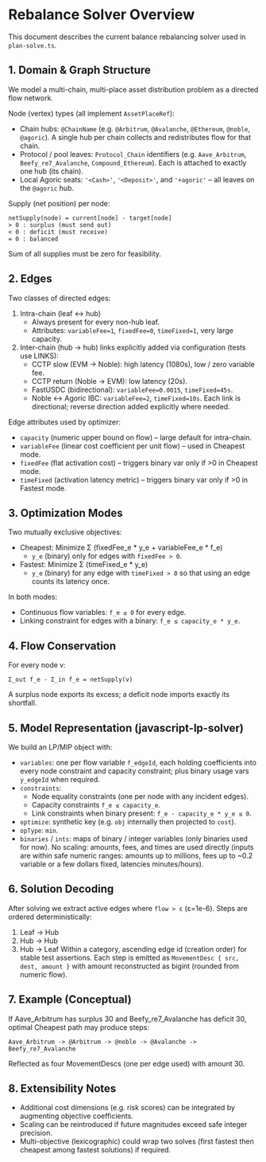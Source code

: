 # Rebalance Solver Overview

This document describes the current balance rebalancing solver used in `plan-solve.ts`.

## 1. Domain & Graph Structure
We model a multi-chain, multi-place asset distribution problem as a directed flow network.

Node (vertex) types (all implement `AssetPlaceRef`):
- Chain hubs: `@ChainName` (e.g. `@Arbitrum`, `@Avalanche`, `@Ethereum`, `@noble`, `@agoric`). A single hub per chain collects and redistributes flow for that chain.
- Protocol / pool leaves: `Protocol_Chain` identifiers (e.g. `Aave_Arbitrum`, `Beefy_re7_Avalanche`, `Compound_Ethereum`). Each is attached to exactly one hub (its chain).
- Local Agoric seats: `'<Cash>'`, `'<Deposit>'`, and `'+agoric'` – all leaves on the `@agoric` hub.

Supply (net position) per node:
```
netSupply(node) = current[node] - target[node]
> 0 : surplus (must send out)
< 0 : deficit (must receive)
= 0 : balanced
```
Sum of all supplies must be zero for feasibility.

## 2. Edges
Two classes of directed edges:
1. Intra-chain (leaf <-> hub)
   - Always present for every non-hub leaf.
   - Attributes: `variableFee=1`, `fixedFee=0`, `timeFixed=1`, very large capacity.
2. Inter-chain (hub -> hub) links explicitly added via configuration (tests use LINKS):
   - CCTP slow (EVM -> Noble): high latency (1080s), low / zero variable fee.
   - CCTP return (Noble -> EVM): low latency (20s).
   - FastUSDC (bidirectional): `variableFee=0.0015`, `timeFixed=45s`.
   - Noble <-> Agoric IBC: `variableFee=2`, `timeFixed=10s`.
Each link is directional; reverse direction added explicitly where needed.

Edge attributes used by optimizer:
- `capacity` (numeric upper bound on flow) – large default for intra-chain.
- `variableFee` (linear cost coefficient per unit flow) – used in Cheapest mode.
- `fixedFee` (flat activation cost) – triggers binary var only if >0 in Cheapest mode.
- `timeFixed` (activation latency metric) – triggers binary var only if >0 in Fastest mode.

## 3. Optimization Modes
Two mutually exclusive objectives:
- Cheapest: Minimize Σ (fixedFee_e * y_e + variableFee_e * f_e)
  - `y_e` (binary) only for edges with `fixedFee > 0`.
- Fastest: Minimize Σ (timeFixed_e * y_e)
  - `y_e` (binary) for any edge with `timeFixed > 0` so that using an edge counts its latency once.

In both modes:
- Continuous flow variables: `f_e ≥ 0` for every edge.
- Linking constraint for edges with a binary: `f_e ≤ capacity_e * y_e`.

## 4. Flow Conservation
For every node v:
```
Σ_out f_e - Σ_in f_e = netSupply(v)
```
A surplus node exports its excess; a deficit node imports exactly its shortfall.

## 5. Model Representation (javascript-lp-solver)
We build an LP/MIP object with:
- `variables`: one per flow variable `f_edgeId`, each holding coefficients into every node constraint and capacity constraint; plus binary usage vars `y_edgeId` when required.
- `constraints`:
  - Node equality constraints (one per node with any incident edges).
  - Capacity constraints `f_e ≤ capacity_e`.
  - Link constraints when binary present: `f_e - capacity_e * y_e ≤ 0`.
- `optimize`: synthetic key (e.g. `obj` internally then projected to `cost`).
- `opType`: `min`.
- `binaries` / `ints`: maps of binary / integer variables (only binaries used for now).
No scaling: amounts, fees, and times are used directly (inputs are within safe numeric ranges: amounts up to millions, fees up to ~0.2 variable or a few dollars fixed, latencies minutes/hours).

## 6. Solution Decoding
After solving we extract active edges where `flow > ε` (ε=1e-6). Steps are ordered deterministically:
1. Leaf -> Hub
2. Hub -> Hub
3. Hub -> Leaf
Within a category, ascending edge id (creation order) for stable test assertions.
Each step is emitted as `MovementDesc { src, dest, amount }` with amount reconstructed as bigint (rounded from numeric flow).

## 7. Example (Conceptual)
If Aave_Arbitrum has surplus 30 and Beefy_re7_Avalanche has deficit 30, optimal Cheapest path may produce steps:
```
Aave_Arbitrum -> @Arbitrum -> @noble -> @Avalanche -> Beefy_re7_Avalanche
```
Reflected as four MovementDescs (one per edge used) with amount 30.

## 8. Extensibility Notes
- Additional cost dimensions (e.g. risk scores) can be integrated by augmenting objective coefficients.
- Scaling can be reintroduced if future magnitudes exceed safe integer precision.
- Multi-objective (lexicographic) could wrap two solves (first fastest then cheapest among fastest solutions) if required.
